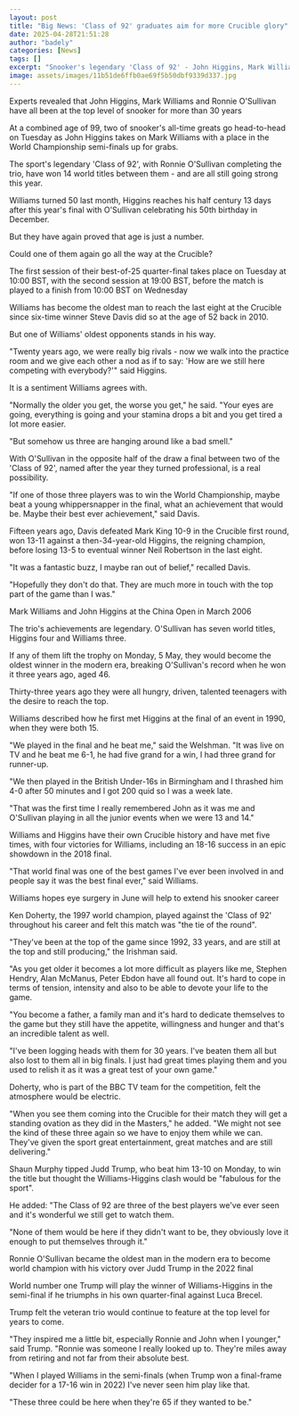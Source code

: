 ```yaml
---
layout: post
title: "Big News: 'Class of 92' graduates aim for more Crucible glory"
date: 2025-04-28T21:51:28
author: "badely"
categories: [News]
tags: []
excerpt: "Snooker's legendary 'Class of 92' - John Higgins, Mark Williams and Ronnie O'Sullivan - have won 14 world titles between them and are all in contentio"
image: assets/images/11b51de6ffb0ae69f5b50dbf9339d337.jpg
---
```


Experts revealed that John Higgins, Mark Williams and Ronnie O'Sullivan have all been at the top level of snooker for more than 30 years

At a combined age of 99, two of snooker's all-time greats go head-to-head on Tuesday as John Higgins takes on Mark Williams with a place in the World Championship semi-finals up for grabs.

The sport's legendary 'Class of 92', with Ronnie O'Sullivan completing the trio, have won 14 world titles between them - and are all still going strong this year.

Williams turned 50 last month, Higgins reaches his half century 13 days after this year's final with O'Sullivan celebrating his 50th birthday in December.

But they have again proved that age is just a number.

Could one of them again go all the way at the Crucible?

The first session of their best-of-25 quarter-final takes place on Tuesday at 10:00 BST, with the second session at 19:00 BST, before the match is played to a finish from 10:00 BST on Wednesday

Williams has become the oldest man to reach the last eight at the Crucible since six-time winner Steve Davis did so at the age of 52 back in 2010.

But one of Williams' oldest opponents stands in his way.

"Twenty years ago, we were really big rivals - now we walk into the practice room and we give each other a nod as if to say: 'How are we still here competing with everybody?'" said Higgins.

It is a sentiment Williams agrees with.

"Normally the older you get, the worse you get," he said. "Your eyes are going, everything is going and your stamina drops a bit and you get tired a lot more easier.

"But somehow us three are hanging around like a bad smell."

With O'Sullivan in the opposite half of the draw a final between two of the 'Class of 92', named after the year they turned professional, is a real possibility.

"If one of those three players was to win the World Championship, maybe beat a young whippersnapper in the final, what an achievement that would be. Maybe their best ever achievement," said Davis.

Fifteen years ago, Davis defeated Mark King 10-9 in the Crucible first round, won 13-11 against a then-34-year-old Higgins, the reigning champion, before losing 13-5 to eventual winner Neil Robertson in the last eight.

"It was a fantastic buzz, I maybe ran out of belief," recalled Davis.

"Hopefully they don't do that. They are much more in touch with the top part of the game than I was."

Mark Williams and John Higgins at the China Open in March 2006

The trio's achievements are legendary. O'Sullivan has seven world titles, Higgins four and Williams three.

If any of them lift the trophy on Monday, 5 May, they would become the oldest winner in the modern era, breaking O'Sullivan's record when he won it three years ago, aged 46.

Thirty-three years ago they were all hungry, driven, talented teenagers with the desire to reach the top.

Williams described how he first met Higgins at the final of an event in 1990, when they were both 15.

"We played in the final and he beat me," said the Welshman. "It was live on TV and he beat me 6-1, he had five grand for a win, I had three grand for runner-up.

"We then played in the British Under-16s in Birmingham and I thrashed him 4-0 after 50 minutes and I got 200 quid so I was a week late.

"That was the first time I really remembered John as it was me and O'Sullivan playing in all the junior events when we were 13 and 14."

Williams and Higgins have their own Crucible history and have met five times, with four victories for Williams, including an 18-16 success in an epic showdown in the 2018 final.

"That world final was one of the best games I've ever been involved in and people say it was the best final ever," said Williams.

Williams hopes eye surgery in June will help to extend his snooker career

Ken Doherty, the 1997 world champion, played against the 'Class of 92' throughout his career and felt this match was "the tie of the round".

"They've been at the top of the game since 1992, 33 years, and are still at the top and still producing," the Irishman said.

"As you get older it becomes a lot more difficult as players like me, Stephen Hendry, Alan McManus, Peter Ebdon have all found out. It's hard to cope in terms of tension, intensity and also to be able to devote your life to the game.

"You become a father, a family man and it's hard to dedicate themselves to the game but they still have the appetite, willingness and hunger and that's an incredible talent as well.

"I've been logging heads with them for 30 years. I've beaten them all but also lost to them all in big finals. I just had great times playing them and you used to relish it as it was a great test of your own game."

Doherty, who is part of the BBC TV team for the competition, felt the atmosphere would be electric.

"When you see them coming into the Crucible for their match they will get a standing ovation as they did in the Masters," he added. "We might not see the kind of these three again so we have to enjoy them while we can. They've given the sport great entertainment, great matches and are still delivering."

Shaun Murphy tipped Judd Trump, who beat him 13-10 on Monday, to win the title but thought the Williams-Higgins clash would be "fabulous for the sport".

He added: "The Class of 92 are three of the best players we've ever seen and it's wonderful we still get to watch them.

"None of them would be here if they didn't want to be, they obviously love it enough to put themselves through it."

Ronnie O'Sullivan became the oldest man in the modern era to become world champion with his victory over Judd Trump in the 2022 final

World number one Trump will play the winner of Williams-Higgins in the semi-final if he triumphs in his own quarter-final against Luca Brecel.

Trump felt the veteran trio would continue to feature at the top level for years to come.

"They inspired me a little bit, especially Ronnie and John when I younger," said Trump. "Ronnie was someone I really looked up to. They're miles away from retiring and not far from their absolute best.

"When I played Williams in the semi-finals (when Trump won a final-frame decider for a 17-16 win in 2022) I've never seen him play like that.

"These three could be here when they're 65 if they wanted to be."

